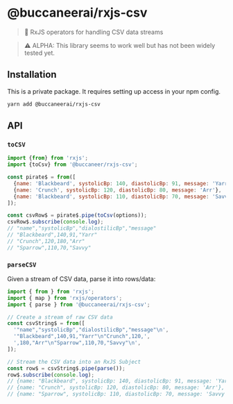 # @buccaneerai/rxjs-csv
> 🚰  RxJS operators for handling CSV data streams

> ⚠️ ALPHA: This library seems to work well but has not been widely tested yet.

## Installation
This is a private package. It requires setting up access in your npm config.

```bash
yarn add @buccaneerai/rxjs-csv
```

## API

### `toCSV`

```js
import {from} from 'rxjs';
import {toCsv} from '@buccaneer/rxjs-csv';

const pirate$ = from([
  {name: 'Blackbeard', systolicBp: 140, diastolicBp: 91, message: 'Yarr'},
  {name: 'Crunch', systolicBp: 120, diastolicBp: 80, message: 'Arr'},
  {name: 'Blackbeard', systolicBp: 110, diastolicBp: 70, message: 'Savvy'},
]);

const csvRow$ = pirate$.pipe(toCsv(options));
csvRow$.subscribe(console.log);
// "name","systolicBp","dialostilicBp","message"
// "Blackbeard",140,91,"Yarr"
// "Crunch",120,180,"Arr"
// "Sparrow",110,70,"Savvy"
```

### `parseCSV`
Given a stream of CSV data, parse it into rows/data:
 ```js
 import { from } from 'rxjs';
 import { map } from 'rxjs/operators';
 import { parse } from '@buccaneerai/rxjs-csv';

 // Create a stream of raw CSV data
 const csvString$ = from([
   '"name","systolicBp","dialostilicBp","message"\n', 
   '"Blackbeard",140,91,"Yarr"\n"Crunch",120,', 
   ',180,"Arr"\n"Sparrow",110,70,"Savvy"\n',
 ]);

 // Stream the CSV data into an RxJS Subject
 const row$ = csvString$.pipe(parse());
 row$.subscribe(console.log);
 // {name: "Blackbeard", systolicBp: 140, diastolicBp: 91, message: 'Yarr'},
 // {name: "Crunch", systolicBp: 120, diastolicBp: 80, message: 'Arr'},
 // {name: "Sparrow", systolicBp: 110, diastolicBp: 70, message: 'Savvy'},
 ```


